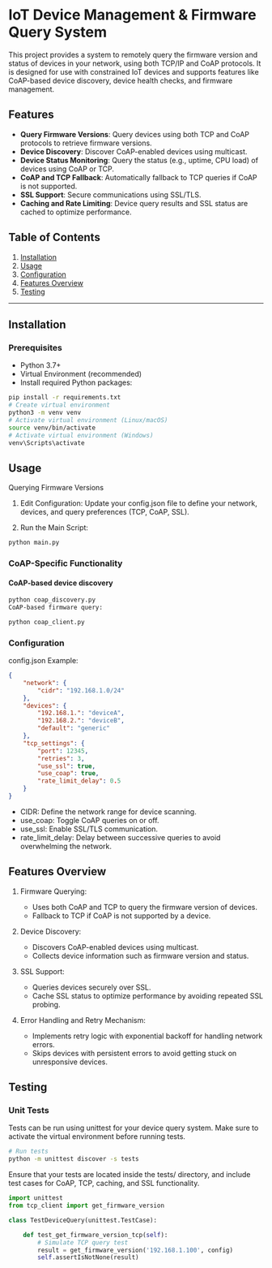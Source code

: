 # IoT Device Management & Firmware Query System

This project provides a system to remotely query the firmware version and status of devices in your network, using both TCP/IP and CoAP protocols. It is designed for use with constrained IoT devices and supports features like CoAP-based device discovery, device health checks, and firmware management.

## Features

- **Query Firmware Versions**: Query devices using both TCP and CoAP protocols to retrieve firmware versions.
- **Device Discovery**: Discover CoAP-enabled devices using multicast.
- **Device Status Monitoring**: Query the status (e.g., uptime, CPU load) of devices using CoAP or TCP.
- **CoAP and TCP Fallback**: Automatically fallback to TCP queries if CoAP is not supported.
- **SSL Support**: Secure communications using SSL/TLS.
- **Caching and Rate Limiting**: Device query results and SSL status are cached to optimize performance.

## Table of Contents

1. [Installation](#installation)
2. [Usage](#usage)
3. [Configuration](#configuration)
4. [Features Overview](#features-overview)
5. [Testing](#testing)

---

## Installation

### Prerequisites

- Python 3.7+
- Virtual Environment (recommended)
- Install required Python packages:

```bash
pip install -r requirements.txt
# Create virtual environment
python3 -m venv venv
# Activate virtual environment (Linux/macOS)
source venv/bin/activate
# Activate virtual environment (Windows)
venv\Scripts\activate
```

## Usage

Querying Firmware Versions

1. Edit Configuration: Update your config.json file to define your network, devices, and query preferences (TCP, CoAP, SSL).

2. Run the Main Script:

```bash
python main.py
```

### CoAP-Specific Functionality

#### CoAP-based device discovery

```bash
python coap_discovery.py
CoAP-based firmware query:
```

```bash
python coap_client.py
```

### Configuration

config.json Example:

```json
{
    "network": {
        "cidr": "192.168.1.0/24"
    },
    "devices": {
        "192.168.1.": "deviceA",
        "192.168.2.": "deviceB",
        "default": "generic"
    },
    "tcp_settings": {
        "port": 12345,
        "retries": 3,
        "use_ssl": true,
        "use_coap": true,    
        "rate_limit_delay": 0.5
    }
}
```

- CIDR: Define the network range for device scanning.
- use_coap: Toggle CoAP queries on or off.
- use_ssl: Enable SSL/TLS communication.
- rate_limit_delay: Delay between successive queries to avoid overwhelming the network.

## Features Overview

1. Firmware Querying:

    - Uses both CoAP and TCP to query the firmware version of devices.
    - Fallback to TCP if CoAP is not supported by a device.

2. Device Discovery:

    - Discovers CoAP-enabled devices using multicast.
    - Collects device information such as firmware version and status.

3. SSL Support:

    - Queries devices securely over SSL.
    - Cache SSL status to optimize performance by avoiding repeated SSL probing.

4. Error Handling and Retry Mechanism:

    - Implements retry logic with exponential backoff for handling network errors.
    - Skips devices with persistent errors to avoid getting stuck on unresponsive devices.

## Testing

### Unit Tests

Tests can be run using unittest for your device query system. Make sure to activate the virtual environment before running tests.

```bash
# Run tests
python -m unittest discover -s tests
```

Ensure that your tests are located inside the tests/ directory, and include test cases for CoAP, TCP, caching, and SSL functionality.

```python
import unittest
from tcp_client import get_firmware_version

class TestDeviceQuery(unittest.TestCase):

    def test_get_firmware_version_tcp(self):
        # Simulate TCP query test
        result = get_firmware_version('192.168.1.100', config)
        self.assertIsNotNone(result)
```
